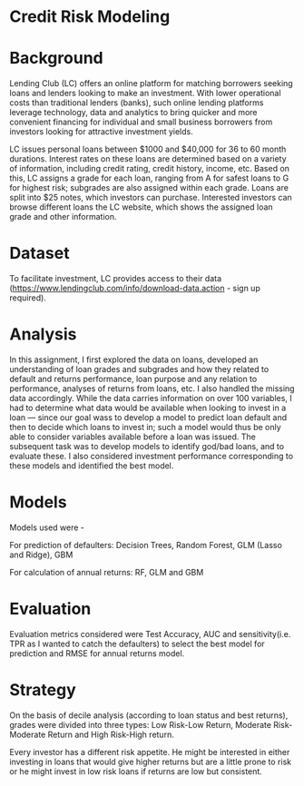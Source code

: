 # Credit Risk Modeling
# Background
Lending Club (LC) offers an online platform for matching borrowers seeking loans and lenders looking to make an investment. With lower operational costs than traditional lenders (banks), such online lending platforms leverage technology, data and analytics to bring quicker and more convenient financing for individual and small business borrowers from investors looking for attractive investment yields.

LC issues personal loans between $1000 and $40,000 for 36 to 60 month durations. Interest rates on these loans are determined based on a variety of information, including credit rating, credit history, income, etc. Based on this, LC assigns a grade for each loan, ranging from A for safest loans to G for highest risk; subgrades are also assigned within each grade. Loans are split into $25 notes, which investors can purchase. Interested investors can browse different loans the LC website, which shows the assigned loan grade and other information.

# Dataset
To facilitate investment, LC provides access to their data (https://www.lendingclub.com/info/download-data.action - sign up required).

# Analysis
In this assignment, I first explored the data on loans, developed an understanding of loan grades and subgrades and how they related to default and returns performance, loan purpose and any relation to performance, analyses of returns from loans, etc. I also handled the missing data accordingly. While the data carries information on over 100 variables, I had to determine what data would be available when looking to invest in a loan — since our goal wass to develop a model to predict loan default and then to decide which loans to invest in; such a model would thus be only able to consider variables available before a loan was issued.
The subsequent task was to develop models to identify god/bad loans, and to evaluate these. I also considered investment performance corresponding to these models and identified the best model.

# Models
Models used were - 

For prediction of defaulters: 
Decision Trees,
Random Forest,
GLM (Lasso and Ridge),
GBM

For calculation of annual returns:
RF, GLM and GBM

# Evaluation
Evaluation metrics considered were Test Accuracy, AUC and sensitivity(i.e. TPR as I wanted to catch the defaulters) to select the best model for prediction and RMSE for annual returns model.

# Strategy
On the basis of decile analysis (according to loan status and best returns), grades were divided into three types: Low Risk-Low Return, Moderate Risk-Moderate Return and High Risk-High return.

Every investor has a different risk appetite. He might be interested in either investing in loans that would give higher returns but are a little prone to risk or he might invest in low risk loans if returns are low but consistent.
